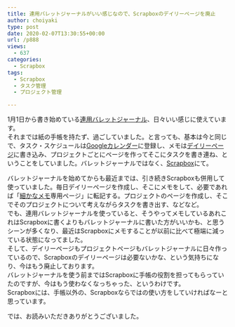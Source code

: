 ```yaml
---
title: 連用バレットジャーナルがいい感じなので、Scrapboxのデイリーページを廃止
author: choiyaki
type: post
date: 2020-02-07T13:30:55+00:00
url: /p888
views:
  - 637
categories:
  - Scrapbox
tags:
  - Scrapbox
  - タスク管理
  - プロジェクト管理

---
```

1月1日から書き始めている[連用バレットジャーナル][1]、日々いい感じに使えています。  
それまでは紙の手帳を持たず、過ごしていました。と言っても、基本は今と同じで、タスク・スケジュールは[Googleカレンダー][2]に登録し、メモは[デイリーページ][3]に書き込み、プロジェクトごとにページを作ってそこにタスクを書き連ね、ということをしていました。バレットジャーナルではなく、[Scrapbox][4]にて。

バレットジャーナルを始めてからも最近までは、引き続きScrapboxも併用して使っていました。毎日デイリーページを作成し、そこにメモをして、必要であれば「[細かなメモ][5]専用ページ」に転記する。プロジェクトのページを作成し、そこでそのプロジェクトについて考えながらタスクを書き出す、などなど。  
でも、連用バレットジャーナルを使っていると、そうやってメモしているあれこれはScrapboxに書くよりもバレットジャーナルに書いた方がいいかも、と思うシーンが多くなり、最近はScrapboxにメモすることが以前に比べて極端に減っている状態になってました。  
そして、デイリーページもプロジェクトページもバレットジャーナルに日々作っているので、Scrapboxのデイリーページは必要ないかな、という気持ちになり、今はもう廃止しております。  
バレットジャーナルを使う前まではScrapboxに手帳の役割を担ってもらっていたのですが、今はもう使わなくなっちゃった、というわけです。  
Scrapboxには、手帳以外の、Scrapboxならではの使い方をしていければなーと思っています。

では、お読みいただきありがとうございました。

 [1]: https://scrapbox.io/choiyaki-hondana/%E9%80%A3%E7%94%A8%E3%83%90%E3%83%AC%E3%83%83%E3%83%88%E3%82%B8%E3%83%A3%E3%83%BC%E3%83%8A%E3%83%AB
 [2]: https://scrapbox.io/choiyaki-hondana/Google%E3%82%AB%E3%83%AC%E3%83%B3%E3%83%80%E3%83%BC
 [3]: https://scrapbox.io/choiyaki-hondana/%E3%83%87%E3%82%A4%E3%83%AA%E3%83%BC%E3%83%9A%E3%83%BC%E3%82%B8
 [4]: https://scrapbox.io/choiyaki-hondana/Scrapbox
 [5]: https://scrapbox.io/choiyaki-hondana/%E7%B4%B0%E3%81%8B%E3%81%AA%E3%83%A1%E3%83%A2